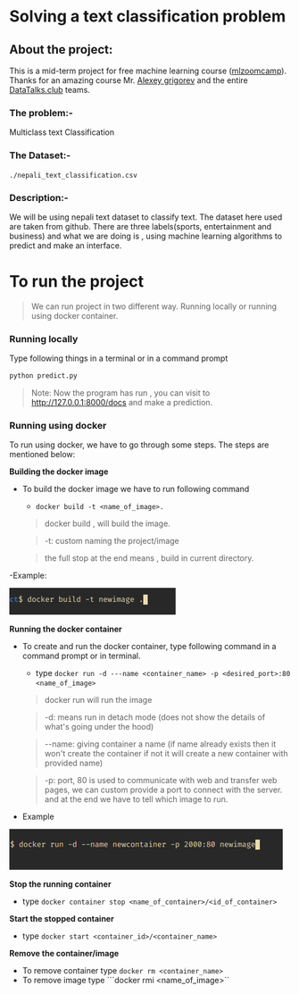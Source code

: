 # Solving a text classification problem

## About the project:

This is a mid-term project for free machine learning course ([mlzoomcamp](https://github.com/alexeygrigorev/mlbookcamp-code)).
Thanks for an amazing course Mr. [Alexey grigorev](https://github.com/alexeygrigorev) and the entire [DataTalks.club](https://www.youtube.com/watch?v=wWBm6MHu5u8&list=PL3MmuxUbc_hIhxl5Ji8t4O6lPAOpHaCLR&index=1) teams.


### The problem:-
Multiclass text Classification

### The Dataset:- 
	./nepali_text_classification.csv

### Description:-
We will be using nepali text dataset to classify text. The dataset here used are taken from github.
There are three labels(sports, entertainment and business) and what we are doing is , using machine learning algorithms to predict and make an interface.


# To run the project

> We can run project in two different way. Running locally or running using docker container.

### Running locally

Type following things in a terminal or in a command prompt 
```python 
python predict.py
```
> Note: Now the program has run , you can visit to http://127.0.0.1:8000/docs and make a prediction.


### Running using docker

To run using docker, we have to go through some steps.
The steps are mentioned below:

**Building the docker image**

- To build the docker image we have to run following command
	- ``docker build -t <name_of_image>.``

	> docker build , will build the image.

	> -t: custom naming the project/image

	> the full stop at the end means , build in current directory.
	
-Example: 

![docker image build](./images/imagebuild.png)


**Running the docker container**

- To create and run the docker container, type following command in a command prompt or in terminal.
	- type ``docker run -d ---name <container_name> -p <desired_port>:80 <name_of_image>``

	> docker run will run the image

	> -d: means run in detach mode (does not show the details of what's going under the hood)

	> --name: giving container a name (if name already exists then it won't create the container if not it will create a new container with provided name)

	> -p: port, 80 is used to communicate with web and transfer web pages, we can custom provide a port to connect with the server.
	> and at the end we have to tell which image to run.

- Example

![docker container build](./images/containerbuild.png)

**Stop the running container**

- type ```docker container stop <name_of_container>/<id_of_container>```


**Start the stopped container**

- type ```docker start <container_id>/<container_name>```

**Remove the container/image**

- To remove container type ```docker rm <container_name>```
- To remove image type ```docker rmi <name_of_image>``






